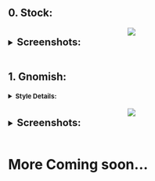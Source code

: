## 0. Stock:

<center><img src="https://raw.githubusercontent.com/sabamdarif/termux-desktop/setup-files/images/mate/look_0/desktop.png"></center>

<details style ="font-size: larger">
<summary><b style ="font-size: larger">Screenshots: </b></summary>

|Apps| Menu|
|--|--|
|![img](https://raw.githubusercontent.com/sabamdarif/termux-desktop/setup-files/images/mate/look_0/apps.png)|![img](https://raw.githubusercontent.com/sabamdarif/termux-desktop/setup-files/images/mate/look_0/menu.png)|

</details>
<br>

## 1. Gnomish:
<details>
<summary><b style ="font-size: small">Style Details: </summary>
Theme Used: 
<br>

- [WhiteSur](https://www.pling.com/p/1403328)

Icon Used:
<br>

- [Colloid](https://www.pling.com/s/Gnome/p/1661983)

Cursor Theme: 
- [Bibata Modern Ice](https://www.pling.com/p/1197198/)

</b>
</details>
<br>

<center><img src="https://raw.githubusercontent.com/sabamdarif/termux-desktop/setup-files/images/mate/look_1/desktop.png"></center>

<details style ="font-size: larger">
<summary><b style ="font-size: larger">Screenshots: </b></summary>

|Apps| Menu|
|--|--|
|![img](https://raw.githubusercontent.com/sabamdarif/termux-desktop/setup-files/images/mate/look_1/apps.png)|![img](https://raw.githubusercontent.com/sabamdarif/termux-desktop/setup-files/images/mate/look_1/menu.png)|

</details>
<br>

# More Coming soon...
